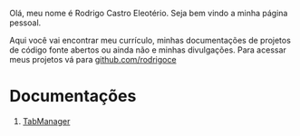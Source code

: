 Olá, meu nome é Rodrigo Castro Eleotério. Seja bem vindo a minha página pessoal.

Aqui você vai encontrar meu currículo, minhas documentações de projetos de código fonte abertos ou ainda não e minhas divulgações. Para acessar meus projetos vá para [github.com/rodrigoce](https://github.com/rodrigoce)

# Documentações

1. [TabManager](./TabManager/index.md)

